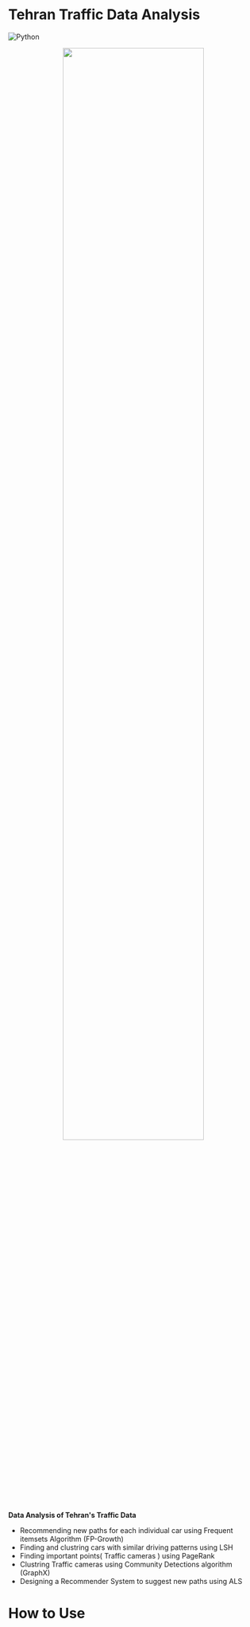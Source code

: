 # Tehran Traffic Data Analysis

![Python](https://img.shields.io/badge/python-3670A0?style=for-the-badge&logo=python&logoColor=ffdd54)


<p align="center">
    <img 
    src="https://user-images.githubusercontent.com/31289283/158394938-ae889506-636b-43be-80c2-6fde63674242.jpg" 
    height=75% 
    width=75%
    >
</p>

**Data Analysis of Tehran's Traffic Data**
* Recommending new paths for each individual car using Frequent itemsets Algorithm (FP-Growth)
* Finding and clustring cars with similar driving patterns using LSH
* Finding important points( Traffic cameras ) using PageRank 
* Clustring Traffic cameras using Community Detections algorithm (GraphX) 
* Designing a Recommender System to suggest new paths using ALS


How to Use
==============